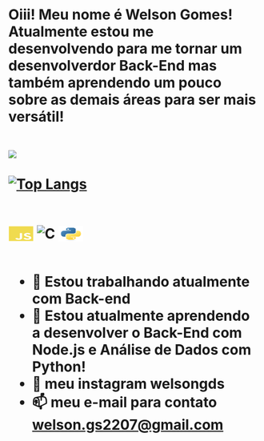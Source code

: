 <h1>Oiii! Meu nome é Welson Gomes! Atualmente estou me desenvolvendo para me tornar um desenvolverdor Back-End mas também aprendendo um pouco sobre as demais áreas para ser mais versátil!<h1/>
 
 
<picture>
<source 
  srcset="https://github-readme-stats.vercel.app/api?username=welsongds&show_icons=true&theme=tokyonight"
  media="(prefers-color-scheme: dark)"
/>
<source
  srcset="https://github-readme-stats.vercel.app/api?username=welsongds&show_icons=true"
  media="(prefers-color-scheme: dark), (prefers-color-scheme: dark)"
/>
<img src="https://github-readme-stats.vercel.app/api?username=welsongds&show_icons=true" />
</picture>
 
  
[![Top Langs](https://github-readme-stats.vercel.app/api/top-langs/?username=welsongds&layout=compact)](https://github.com/welsongds/github-readme-stats)
<div style="display: inline_block"><br>
  <img align="center" alt="Js" height="30" width="50" src="https://raw.githubusercontent.com/devicons/devicon/master/icons/javascript/javascript-plain.svg">
  <img align="center" alt="C" height="30" width="50" src="https://raw.githubusercontent.com/jmnote/z-icons/master/svg/c.svg">
  <img align="center" alt="Python" height="30" width="50" src="https://raw.githubusercontent.com/devicons/devicon/master/icons/python/python-original.svg">
</div>

<br>
  
- 🔭 Estou trabalhando atualmente com Back-end
  <br/>
- 🌱 Estou atualmente aprendendo a desenvolver o Back-End com Node.js e Análise de Dados com Python!
  <br/>
- 🤔 meu instagram welsongds
  <br/>
- 📫 meu e-mail para contato welson.gs2207@gmail.com
